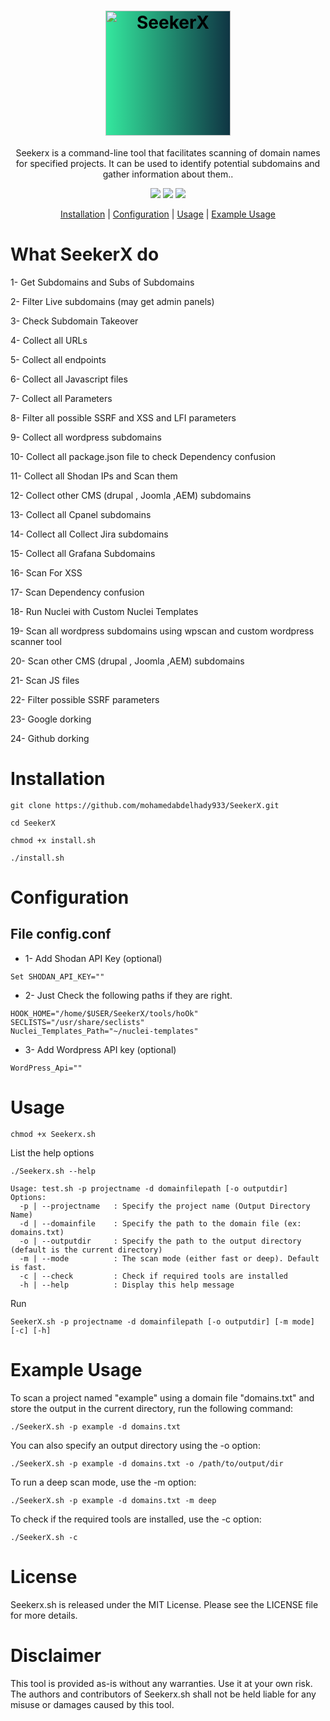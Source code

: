 <h1 align="center">
  <img src="" alt="SeekerX" width="200px" style="background:linear-gradient(to right, #34e89e, #0f3443);color:black">
  <br>
</h1>
 <p align="center"> Seekerx is a command-line tool that facilitates scanning of domain names for specified projects. It can be used to identify potential subdomains and gather information about them.. </p>

<p align="center">
<a href="https://opensource.org/licenses/MIT"><img src="https://img.shields.io/badge/license-MIT-_red.svg"></a>
<a href="https://github.com/mohamedabdelhady933/SeekerX/issues"><img src="https://img.shields.io/badge/contributions-welcome-brightgreen.svg?style=flat"></a>
<img src="https://img.shields.io/badge/BashScript-blue">
</p>

<p align="center">
  <a href="#installation">Installation</a> |
  <a href="#configuration">Configuration</a> |
  <a href="#usage">Usage</a> |
  <a href="#example-usage">Example Usage</a> 
</p>

<!----------------------------------------------------------About------------------------------------------------------------------>

# What SeekerX do

<p align=""> 1- Get Subdomains and Subs of Subdomains</p>
<p align=""> 2- Filter Live subdomains (may get admin panels) </p>
<p align=""> 3- Check Subdomain Takeover </p>
<p align=""> 4- Collect all URLs </p>
<p align=""> 5- Collect all endpoints </p>
<p align=""> 6- Collect all Javascript files </p>
<p align=""> 7- Collect all Parameters </p>
<p align=""> 8- Filter all possible SSRF and XSS and LFI parameters </p>
<p align=""> 9- Collect all wordpress subdomains </p>
<p align=""> 10- Collect all package.json file to check Dependency confusion </p>
<p align=""> 11- Collect all Shodan IPs and Scan them </p>
<p align=""> 12- Collect other CMS (drupal , Joomla ,AEM) subdomains</p>
<p align=""> 13- Collect all Cpanel subdomains </p>
<p align=""> 14- Collect all Collect Jira subdomains </p>
<p align=""> 15- Collect all Grafana Subdomains</p>
<p align=""> 16- Scan For XSS </p>
<p align=""> 17- Scan Dependency confusion </p>
<p align=""> 18- Run Nuclei with Custom Nuclei Templates </p>
<p align=""> 19- Scan all wordpress subdomains using wpscan and custom wordpress scanner tool </p>
<p align=""> 20- Scan other CMS (drupal , Joomla ,AEM) subdomains </p>
<p align=""> 21- Scan JS files </p>
<p align=""> 22- Filter possible SSRF parameters </p>
<p align=""> 23- Google dorking </p>
<p align=""> 24- Github dorking </p>

<!------------------------------------------------------------------Installation---------------------------------------------------->




# Installation

```
git clone https://github.com/mohamedabdelhady933/SeekerX.git

cd SeekerX

chmod +x install.sh

./install.sh
```

<!--------------------------------------------------------------Configuration-------------------------------------------------------->

# Configuration

## File config.conf

* 1- Add Shodan API Key   (optional)
  
```
Set SHODAN_API_KEY=""
```

* 2- Just Check the following paths if they are right.

```
HOOK_HOME="/home/$USER/SeekerX/tools/hoOk"
SECLISTS="/usr/share/seclists"
Nuclei_Templates_Path="~/nuclei-templates"
```

* 3- Add Wordpress API key  (optional)
```
WordPress_Api=""
```

<!-------------------------------------------------------------------Usage------------------------------------------------------------->

# Usage 


```
chmod +x Seekerx.sh
```

List the help options

```
./Seekerx.sh --help

Usage: test.sh -p projectname -d domainfilepath [-o outputdir]
Options:
  -p | --projectname   : Specify the project name (Output Directory Name)
  -d | --domainfile    : Specify the path to the domain file (ex: domains.txt)
  -o | --outputdir     : Specify the path to the output directory (default is the current directory)
  -m | --mode          : The scan mode (either fast or deep). Default is fast.
  -c | --check         : Check if required tools are installed
  -h | --help          : Display this help message

```

Run 

```
SeekerX.sh -p projectname -d domainfilepath [-o outputdir] [-m mode] [-c] [-h]

```

<!------------------------------------------------------------------Example Usage---------------------------------------------------->
# Example Usage

To scan a project named "example" using a domain file "domains.txt" and store the output in the current directory, run the following command:

```
./SeekerX.sh -p example -d domains.txt
```

You can also specify an output directory using the -o option:

```
./SeekerX.sh -p example -d domains.txt -o /path/to/output/dir
```

To run a deep scan mode, use the -m option:

```
./SeekerX.sh -p example -d domains.txt -m deep
```

To check if the required tools are installed, use the -c option:

```
./SeekerX.sh -c
```


# License
Seekerx.sh is released under the MIT License. Please see the LICENSE file for more details.

# Disclaimer
This tool is provided as-is without any warranties. Use it at your own risk. The authors and contributors of Seekerx.sh shall not be held liable for any misuse or damages caused by this tool.



